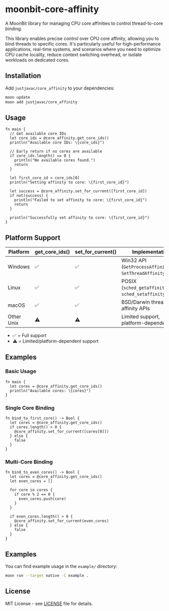 # moonbit-core-affinity

A MoonBit library for managing CPU core affinities to control thread-to-core binding.

This library enables precise control over CPU core affinity, allowing you to bind threads to specific cores. It's particularly useful for high-performance applications, real-time systems, and scenarios where you need to optimize CPU cache locality, reduce context switching overhead, or isolate workloads on dedicated cores.

## Installation

Add `justjavac/core_affinity` to your dependencies:

```bash
moon update
moon add justjavac/core_affinity
```

## Usage

```moonbit
fn main {
  // Get available core IDs
  let core_ids = @core_affinity.get_core_ids()
  println("Available core IDs: \{core_ids}")
  
  // Early return if no cores are available
  if core_ids.length() == 0 {
    println("No available cores found.")
    return
  }
  
  let first_core_id = core_ids[0]
  println("Setting affinity to core: \{first_core_id}")
  
  let success = @core_affinity.set_for_current([first_core_id])
  if not(success) {
    println("Failed to set affinity to core: \{first_core_id}")
    return
  }

  println("Successfully set affinity to core: \{first_core_id}")
}
```

## Platform Support

| Platform | get_core_ids() | set_for_current() | Implementation |
|----------|----------------|-------------------|----------------|
| Windows | ✅ | ✅ | Win32 API (`GetProcessAffinityMask`, `SetThreadAffinityMask`) |
| Linux | ✅ | ✅ | POSIX (`sched_getaffinity`, `sched_setaffinity`) |
| macOS | ✅ | ✅ | BSD/Darwin thread affinity APIs |
| Other Unix | ⚠️ | ⚠️ | Limited support, platform-dependent |

- ✅ = Full support
- ⚠️ = Limited/platform-dependent support

## Examples

### Basic Usage

```moonbit
fn main {
  let cores = @core_affinity.get_core_ids()
  println("Available cores: \{cores}")
}
```

### Single Core Binding

```moonbit
fn bind_to_first_core() -> Bool {
  let cores = @core_affinity.get_core_ids()
  if cores.length() > 0 {
    @core_affinity.set_for_current([cores[0]])
  } else {
    false
  }
}
```

### Multi-Core Binding

```moonbit
fn bind_to_even_cores() -> Bool {
  let cores = @core_affinity.get_core_ids()
  let even_cores = []
  
  for core in cores {
    if core % 2 == 0 {
      even_cores.push(core)
    }
  }
  
  if even_cores.length() > 0 {
    @core_affinity.set_for_current(even_cores)
  } else {
    false
  }
}
```

## Examples

You can find example usage in the `example/` directory:

```bash
moon run --target native -C example .
```

## License

MIT License - see [LICENSE](LICENSE) file for details.
